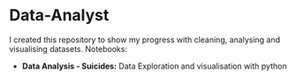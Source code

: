 # Data-Analyst

I created this repository to show my progress with cleaning, analysing and visualising datasets.
Notebooks:
* <b>Data Analysis - Suicides:</b> Data Exploration and visualisation with python 
